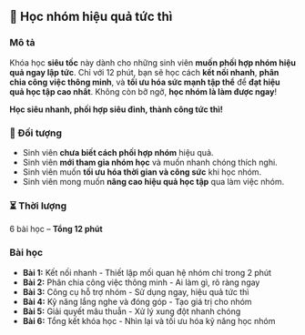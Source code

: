 ## 📌 Học nhóm hiệu quả tức thì

### Mô tả  
Khóa học **siêu tốc** này dành cho những sinh viên **muốn phối hợp nhóm hiệu quả ngay lập tức**. Chỉ với 12 phút, bạn sẽ học cách **kết nối nhanh**, **phân chia công việc thông minh**, và **tối ưu hóa sức mạnh tập thể** để **đạt hiệu quả học tập cao nhất**. Không còn bỡ ngỡ, **học nhóm là làm được ngay**!

**Học siêu nhanh, phối hợp siêu đỉnh, thành công tức thì!**

### 🎯 Đối tượng  
- Sinh viên **chưa biết cách phối hợp nhóm** hiệu quả.  
- Sinh viên **mới tham gia nhóm học** và muốn nhanh chóng thích nghi.  
- Sinh viên muốn **tối ưu hóa thời gian và công sức** khi học nhóm.  
- Sinh viên mong muốn **nâng cao hiệu quả học tập** qua làm việc nhóm.

### ⏳ Thời lượng  
6 bài học – **Tổng 12 phút**

### Bài học  
- **Bài 1:** Kết nối nhanh - Thiết lập mối quan hệ nhóm chỉ trong 2 phút  
- **Bài 2:** Phân chia công việc thông minh - Ai làm gì, rõ ràng ngay  
- **Bài 3:** Công cụ hỗ trợ nhóm - Sử dụng ngay, hiệu quả tức thì  
- **Bài 4:** Kỹ năng lắng nghe và đóng góp - Tạo giá trị cho nhóm  
- **Bài 5:** Giải quyết mâu thuẫn - Xử lý xung đột nhanh chóng  
- **Bài 6:** Tổng kết khóa học - Nhìn lại và tối ưu hóa kỹ năng học nhóm
